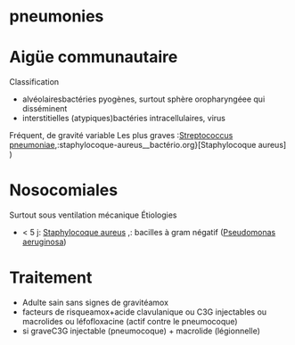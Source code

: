 # pneumonies




# Aigüe communautaire


Classification 

- alvéolairesbactéries pyogènes, surtout sphère oropharyngéee qui disséminent 
- interstitielles (atypiques)bactéries intracellulaires, virus 




Fréquent, de gravité variable
Les plus graves :[Streptococcus pneumoniae](#streptococcus-pneumoniaenorgmd),:staphylocoque-aureus__bactério.org}[Staphylocoque aureus] ) 


# Nosocomiales


Surtout sous ventilation mécanique
Étiologies 

- < 5 j: [Staphylocoque aureus](#staphylocoque-aureusnorgmd) ,: bacilles à gram négatif ([Pseudomonas aeruginosa](#pseudomonas-aeruginosanorgmd)) 


# Traitement


- Adulte sain sans signes de gravitéamox 
- facteurs de risqueamox+acide clavulanique ou C3G injectables ou macrolides ou léfofloxacine (actif contre le pneumocoque) 
- si graveC3G injectable (pneumocoque) + macrolide (légionnelle) 

